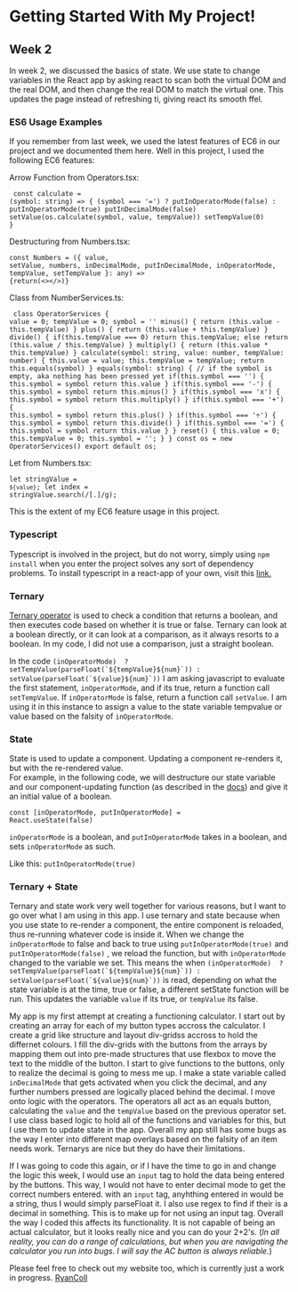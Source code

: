 # Getting Started With My Project!

## Week 2

In week 2, we discussed the basics of state. We use state to change variables in the React app by asking react to scan both the virtual DOM and the real DOM, and then change the real DOM to match the virtual one. This updates the page instead of refreshing ti, giving react its smooth ffel.

### ES6 Usage Examples

If you remember from last week, we used the latest features of EC6 in our project and we documented them here. Well in this project, I used the following EC6 features:

Arrow Function from Operators.tsx: <pre><code> const calculate = (symbol: string) => {
        (symbol === '=') ? putInOperatorMode(false) : putInOperatorMode(true)
        putInDecimalMode(false)
        setValue(os.calculate(symbol, value, tempValue))
        setTempValue(0)
    }</code></pre>

Destructuring from Numbers.tsx: <pre><code>const Numbers = ({
    value, setValue, numbers, inDecimalMode, putInDecimalMode, 
    inOperatorMode, tempValue, setTempValue
}: any) => {return(<></>)}</code></pre>

Class from NumberServices.ts: <pre><code>
class OperatorServices {
    value = 0;
    tempValue = 0;
    symbol = ''
    minus() {
        return (this.value - this.tempValue)
    }
    plus() {
        return (this.value + this.tempValue)
    }
    divide() {
        if(this.tempValue === 0) return this.tempValue;
        else return (this.value / this.tempValue)
    }
    multiply() {
        return (this.value * this.tempValue)
    }
    calculate(symbol: string, value: number, tempValue: number) {
        this.value = value;
        this.tempValue = tempValue;
        return this.equals(symbol)
    }
    equals(symbol: string) {
        // if the symbol is empty, aka nothing has been pressed yet
        if(this.symbol === '') {
            this.symbol = symbol
            return this.value
        }
        if(this.symbol === '-') {
            this.symbol = symbol
            return this.minus()
        }
        if(this.symbol === 'x') {
            this.symbol = symbol
            return this.multiply()
        }
        if(this.symbol === '+') {
            this.symbol = symbol
            return this.plus()
        }
        if(this.symbol === '÷') {
            this.symbol = symbol
            return this.divide()
        }
        if(this.symbol === '=') {
            this.symbol = symbol
            return this.value
        }
    }
    reset() {
        this.value = 0;
        this.tempValue = 0;
        this.symbol = '';
    }
} 
const os = new OperatorServices()
export default os;</code></pre>

Let from Numbers.tsx: <pre><code>let stringValue = `${value}`;
      let index = stringValue.search(/[.]/g);</code></pre>
      
This is the extent of my EC6 feature usage in this project.

### Typescript

Typescript is involved in the project, but do not worry, simply using ```npm install``` when you enter the project solves any sort of dependency problems. To install typescript in a react-app of your own, visit this [link.](https://create-react-app.dev/docs/adding-typescript/)

### Ternary

[Ternary operator](https://developer.mozilla.org/en-US/docs/Web/JavaScript/Reference/Operators/Conditional_Operator) is used to check a condition that returns a boolean, and then executes code based on whether it is true or false. Ternary can look at a boolean directly, or it can look at a comparison, as it always resorts to a boolean. In my code, I did not use a comparison, just a straight boolean. 

In the code ``` (inOperatorMode) 
        ? setTempValue(parseFloat(`${tempValue}${num}`))
        : setValue(parseFloat(`${value}${num}`)) ``` I am asking javascript to evaluate the first statement, <code>inOperatorMode</code>, and if its true, return a function call <code>setTempValue</code>. If <code>inOperatorMode</code> is false, return a function call <code>setValue</code>. I am using it in this instance to assign a value to the state variable tempvalue or value based on the falsity of <code>inOperatorMode</code>.

### State

State is used to update a component. Updating a component re-renders it, but with the re-rendered value. </br>
For example, in the following code, we will destructure our state variable and our component-updating function (as described in the [docs](https://reactjs.org/docs/hooks-state.html)) and give it an initial value of a boolean.
</br>

<code>const [inOperatorMode, putInOperatorMode] = React.useState(false)</code>

<code>inOperatorMode</code> is a boolean, and <code>putInOperatorMode</code> takes in a boolean, and sets <code>inOperatorMode</code> as such. 

Like this: <code>putInOperatorMode(true)</code>

### Ternary + State

Ternary and state work very well together for various reasons, but I want to go over what I am using in this app. I use ternary and state because when you use state to re-render a component, the entire component is reloaded, thus re-running whatever code is inside it. When we change the <code>inOperatorMode</code> to false and back to true using <code>putInOperatorMode(true)</code> and <code>putInOperatorMode(false)</code> , we reload the function, but with <code>inOperatorMode</code> changed to the variable we set. This means the when ``` (inOperatorMode) 
        ? setTempValue(parseFloat(`${tempValue}${num}`))
        : setValue(parseFloat(`${value}${num}`)) ``` is read, depending on what the state variable is at the time, true or false, a different setState function will be run. This updates the variable <code>value</code> if its true, or <code>tempValue</code> its false.

My app is my first attempt at creating a functioning calculator. I start out by creating an array for each of my button types accross the calculator. I create a grid like structure and layout div-gridss accross to hold the differnet colours. I fill the div-grids with the buttons from the arrays by mapping them out into pre-made structures that use flexbox to move the text to the middle of the button. I start to give functions to the buttons, only to realize the decimal is going to mess me up. I make a state variable called <code>inDecimalMode</code> that gets activated when you click the decimal, and any further numbers pressed are logically placed behind the decimal. I move onto logic with the operators. The operators all act as an equals button, calculating the <code>value</code> and the <code>tempValue</code> based on the previous operator set. I use class based logic to hold all of the functions and variables for this, but I use them to update state in the app. Overall my app still has some bugs as the way I enter into different map overlays based on the falsity of an item needs work. Ternarys are nice but they do have their limitations.

If I was going to code this again, or if I have the time to go in and change the logic this week, I would use an <code>input</code> tag to hold the data being entered by the buttons. This way, I would not have to enter decimal mode to get the correct numbers entered. with an <code>input</code> tag, anyhthing entered in would be a string, thus I would simply parseFloat it. I also use regex to find if their is a decimal in something. This is to make up for not using an input tag. Overall the way I coded this affects its functionality. It is not capable of being an actual calculator, but it looks really nice and you can do your 2+2's. (<i>In all reality, you can do a range of calculations, but when you are navigating the calculator you run into bugs. I will say the AC button is always reliable.</i>)


Please feel free to check out my website too, which is currently just a work in progress. [RyanColl](https://www.rcoll-dev.com)